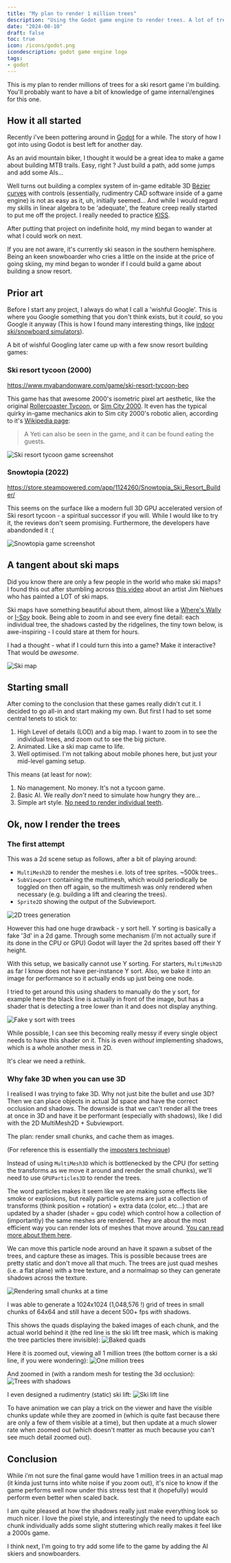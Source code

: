 ```yaml
---
title: "My plan to render 1 million trees"
description: "Using the Godot game engine to render trees. A lot of trees."
date: "2024-08-10"
draft: false
toc: true
icon: /icons/godot.png
icondescription: godot game engine logo
tags:
- godot
---
```

This is my plan to render millions of trees for a ski resort game i'm building. You'll probably want to have a bit of knowledge of game internal/engines for this one.

## How it all started
Recently i've been pottering around in [Godot](https://godotengine.org/) for a while. The story of how I got into using Godot is best left for another day.

As an avid mountain biker, I thought it would be a great idea to make a game about building MTB trails. Easy, right ? Just build a path, add some jumps and add some AIs...

Well turns out building a complex system of in-game editable 3D [Bézier curves](https://en.wikipedia.org/wiki/B%C3%A9zier_curve) with controls (essentially, rudimentry CAD software inside of a game engine) is not as easy as it, uh, initially seemed... And while I would regard my skills in linear algebra to be 'adequate', the feature creep really started to put me off the project. I really needed to practice [KISS](https://en.wikipedia.org/wiki/KISS_principle).

After putting that project on indefinite hold, my mind began to wander at what I could work on next.

If you are not aware, it's currently ski season in the southern hemisphere. Being an keen snowboarder who cries a little on the inside at the price of going skiing, my mind began to wonder if I could build a game about building a snow resort.

## Prior art
Before I start any project, I always do what I call a 'wishful Google'. This is where you Google something that you don't think exists, but it _could_, so you Google it anyway (This is how I found many interesting things, like [indoor ski/snowboard simulators](https://www.skimachine.com/)).

A bit of wishful Googling later came up with a few snow resort building games:

### Ski resort tycoon (2000)
https://www.myabandonware.com/game/ski-resort-tycoon-beo

This game has that awesome 2000's isometric pixel art aesthetic, like the original [Rollercoaster Tycoon](https://en.wikipedia.org/wiki/RollerCoaster_Tycoon), or [Sim City 2000](https://en.wikipedia.org/wiki/SimCity_2000). It even has the typical quirky in-game mechanics akin to Sim city 2000's robotic alien, according to it's [Wikipedia page](https://en.wikipedia.org/wiki/Ski_Resort_Tycoon):

> A Yeti can also be seen in the game, and it can be found eating the guests.

![Ski resort tycoon game screenshot](ski-resort-tycoon.jpg)

### Snowtopia (2022)
https://store.steampowered.com/app/1124260/Snowtopia_Ski_Resort_Builder/

This seems on the surface like a modern full 3D GPU accelerated version of Ski resort tycoon - a spiritual successor if you will. While I would like to try it, the reviews don't seem promising. Furthermore, the developers have abandonded it :(

![Snowtopia game screenshot](snowtopia.jpg)

## A tangent about ski maps
Did you know there are only a few people in the world who make ski maps? I found this out after stumbling across [this video](https://www.youtube.com/watch?v=Umy6lyjDDdg) about an artist Jim Niehues who has painted a LOT of ski maps.

Ski maps have something beautiful about them, almost like a [Where's Wally](https://en.wikipedia.org/wiki/Where%27s_Wally%3F) or [I-Spy](https://en.wikipedia.org/wiki/I_Spy_(book_series)) book. Being able to zoom in and see every fine detail: each individual tree, the shadows casted by the ridgelines, the tiny town below, is awe-inspiring - I could stare at them for hours.

I had a thought - what if I could turn this into a game? Make it interactive? That would be _awesome_.

![Ski map](skimap.jpg)

## Starting small
After coming to the conclusion that these games really didn't cut it. I decided to go all-in and start making my own. But first I had to set some central tenets to stick to:

1. High Level of details (LOD) and a big map. I want to zoom in to see the individual trees, and zoom out to see the big picture. 
2. Animated. Like a ski map came to life.
3. Well optimised. I'm not talking about mobile phones here, but just your mid-level gaming setup.

This means (at least for now):
1. No management. No money. It's not a tycoon game.
2. Basic AI. We really _don't_ need to simulate how hungry they are...
3. Simple art style. [No need to render individual teeth](https://www.reddit.com/r/CitiesSkylines/comments/17gfq13/the_game_does_render_individual_teeth_with_no_lod/).

## Ok, now I render the trees

### The first attempt
This was a 2d scene setup as follows, after a bit of playing around:
- `MultiMesh2D` to render the meshes i.e. lots of tree sprites. ~500k trees..
- `SubViewport` containing the multimesh, which would periodically be toggled on then off again, so the multimesh was only rendered when necessary (e.g. building a lift and clearing the trees).
- `Sprite2D` showing the output of the Subviewport.

![2D trees generation](2d.png)

However this had one huge drawback - y sort hell. Y sorting is basically a fake '3d' in a 2d game. Through some mechanism (i'm not actually sure if its done in the CPU or GPU) Godot will layer the 2d sprites based off their Y height.

With this setup, we basically cannot use Y sorting. For starters, `MultiMesh2D` as far I know does not have per-instance Y sort. Also, we bake it into an image for performance so it actually ends up just being one node.

I tried to get around this using shaders to manually do the y sort, for example here the black line is actually in front of the image, but has a shader that is detecting a tree lower than it and does not display anything.

![Fake y sort with trees](fake-y-sort.png)

While possible, I can see this becoming really messy if every single object needs to have this shader on it. This is even _without_ implementing shadows, which is a whole another mess in 2D.

It's clear we need a rethink.

### Why fake 3D when you can use 3D
I realised I was trying to fake 3D. Why not just bite the bullet and use 3D? Then we can place objects in actual 3d space and have the correct occlusion and shadows. The downside is that we can't render all the trees at once in 3D and have it be performant (especially with shadows), like I did with the 2D MultiMesh2D + Subviewport.

The plan: render small chunks, and cache them as images.

(For reference this is essentially the [imposters technique](https://80.lv/articles/inside-game-development-using-impostors))

Instead of using `MultiMesh3D` which is bottlenecked by the CPU (for setting the transforms as we move it around and render the small chunks), we'll need to use `GPUParticles3D` to render the trees.

The word particles makes it seem like we are making some effects like smoke or explosions, but really particle systems are just a collection of transforms (think position + rotation) + extra data (color, etc...) that are updated by a shader (shader = gpu code) which control how a collection of (importantly) the same meshes are rendered. They are about the most efficient way you can render lots of meshes that move around. [You can read more about them here](https://docs.godotengine.org/en/stable/tutorials/3d/particles/index.html).

We can move this particle node around an have it spawn a subset of the trees, and capture these as images. This is possible because trees are pretty static and don't move all that much. The trees are just quad meshes (i.e. a flat plane) with a tree texture, and a normalmap so they can generate shadows across the texture.

![Rendering small chunks at a time](render-small-chunks.png)

I was able to generate a 1024x1024 (1,048,576 !) grid of trees in small chunks of 64x64 and still have a decent 500+ fps _with_ shadows.

This shows the quads displaying the baked images of each chunk, and the actual world behind it (the red line is the ski lift tree mask, which is making the tree particles there invisible):
![Baked quads](baked-quads.png)

Here it is zoomed out, viewing all 1 million trees (the bottom corner is a ski line, if you were wondering):
![One million trees](one-million-trees.png)

And zoomed in (with a random mesh for testing the 3d occlusion):
![Trees with shadows](trees-with-shadows.png)

I even designed a rudimentry (static) ski lift:
![Ski lift line](ski-lift-line.png)

To have animation we can play a trick on the viewer and have the visible chunks update while they are zoomed in (which is quite fast because there are only a few of them visible at a time), but then update at a much slower rate when zoomed out (which doesn't matter as much because you can't see much detail zoomed out).

## Conclusion
While i'm not sure the final game would have 1 million trees in an actual map (it kinda just turns into white noise if you zoom out), it's nice to know if the game performs well now under this stress test that it (hopefully) would perform even better when scaled back.

I am quite pleased at how the shadows really just make everything look so much nicer. I love the pixel style, and interestingly the need to update each chunk individually adds some slight stuttering which really makes it feel like a 2000s game.

I think next, I'm going to try add some life to the game by adding the AI skiers and snowboarders.